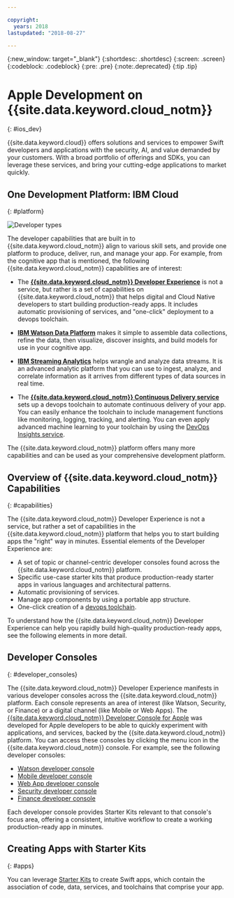 ```yaml
---

copyright:
  years: 2018
lastupdated: "2018-08-27"

---
```

{:new_window: target="_blank"}
{:shortdesc: .shortdesc}
{:screen: .screen}
{:codeblock: .codeblock}
{:pre: .pre}
{:note:.deprecated}
{:tip .tip}

# Apple Development on {{site.data.keyword.cloud_notm}}
{: #ios_dev}

{{site.data.keyword.cloud}} offers solutions and services to empower Swift developers and applications with the security, AI, and value demanded by your customers. With a broad portfolio of offerings and SDKs, you can leverage these services, and bring your cutting-edge applications to market quickly.

## One Development Platform: IBM Cloud
{: #platform}

 ![Developer types](images/IBM_Cloud_icon.png "IBM Cloud")

The developer capabilities that are built in to {{site.data.keyword.cloud_notm}} align to various skill sets, and provide one platform to produce, deliver, run, and manage your app. For example, from the cognitive app that is mentioned, the following {{site.data.keyword.cloud_notm}} capabilities are of interest:

* The [**{{site.data.keyword.cloud_notm}} Developer Experience**](https://console.bluemix.net/docs/overview/dev-journey.html#dev-journey) is not a service, but rather is a set of capabilities on {{site.data.keyword.cloud_notm}} that helps digital and Cloud Native developers to start building production-ready apps. It includes automatic provisioning of services, and "one-click" deployment to a devops toolchain.

* [**IBM Watson Data Platform**](https://dataplatform.ibm.com) makes it simple to assemble data collections, refine the data, then visualize, discover insights, and build models for use in your cognitive app.

* [**IBM Streaming Analytics**](../services/StreamingAnalytics/index.html#gettingstarted) helps wrangle and analyze data streams. It is an advanced analytic platform that you can use to ingest, analyze, and correlate information as it arrives from different types of data sources in real time.

* The [**{{site.data.keyword.cloud_notm}} Continuous Delivery service**](../services/ContinuousDelivery/index.html#cd_getting_started) sets up a devops toolchain to automate continuous delivery of your app. You can easily enhance the toolchain to include management functions like monitoring, logging, tracking, and alerting. You can even apply advanced machine learning to your toolchain by using the [DevOps Insights service](../services/DevOpsInsights/index.html#gettingstarted).

The {{site.data.keyword.cloud_notm}} platform offers many more capabilities and can be used as your comprehensive development platform.

## Overview of {{site.data.keyword.cloud_notm}} Capabilities
{: #capabilities}

The {{site.data.keyword.cloud_notm}} Developer Experience is not a service, but rather a set of capabilities in the {{site.data.keyword.cloud_notm}} platform that helps you to start building apps the "right" way in minutes. Essential elements of the Developer Experience are:

* A set of topic or channel-centric developer consoles found across the {{site.data.keyword.cloud_notm}} platform.
* Specific use-case starter kits that produce production-ready starter apps in various languages and architectural patterns.
* Automatic provisioning of services.
* Manage app components by using a portable app structure.
* One-click creation of a [devops toolchain](../services/ContinuousDelivery/index.html#cd_getting_started).

To understand how the {{site.data.keyword.cloud_notm}} Developer Experience can help you rapidly build high-quality production-ready apps, see the following elements in more detail.

## Developer Consoles
{: #developer_consoles}

The {{site.data.keyword.cloud_notm}} Developer Experience manifests in various developer consoles across the {{site.data.keyword.cloud_notm}} platform. Each console represents an area of interest (like Watson, Security, or Finance) or a digital channel (like Mobile or Web Apps). The [{{site.data.keyword.cloud_notm}} Developer Console for Apple](https://console.bluemix.net/developer/appledevelopment/dashboard) was developed for Apple developers to be able to quickly experiment with applications, and services, backed by the {{site.data.keyword.cloud_notm}} platform. You can access these consoles by clicking the menu icon in the {{site.data.keyword.cloud_notm}} console. For example, see the following developer consoles:

* [Watson developer console](https://console.bluemix.net/developer/watson/dashboard)
* [Mobile developer console](https://console.bluemix.net/developer/mobile/dashboard)
* [Web App developer console](https://console.bluemix.net/developer/appservice/dashboard)
* [Security developer console](https://console.bluemix.net/developer/security/dashboard)
* [Finance developer console](https://console.bluemix.net/developer/finance/dashboard)

<!--Cloud native development is the process of developing apps that are optimized to leverage capabilities engendered from running on the cloud.  Flexibility, portability, scaling, rapid development, continuous delivery, and a close coupling development and operations ("devops) are characteristics of cloud applications. The {{site.data.keyword.cloud}} Developer Experience quickly gets you started building cloud native applications that are ready for team development and bound for production use.-->


<!--![Overview of elements of the {{site.data.keyword.cloud_notm}} Developer Experience](images/elements_of_devex.png "Overview of elements of the {{site.data.keyword.cloud_notm}} Developer Experience") <br> *Overview of elements of the {{site.data.keyword.cloud_notm}} Developer Experience*-->

Each developer console provides Starter Kits relevant to that console's focus area, offering a consistent, intuitive workflow to create a working production-ready app in minutes.

## Creating Apps with Starter Kits
{: #apps}

You can leverage [Starter Kits](starter_kit/starter_kits.html) to create Swift apps, which contain the association of code, data, services, and toolchains that comprise your app.

